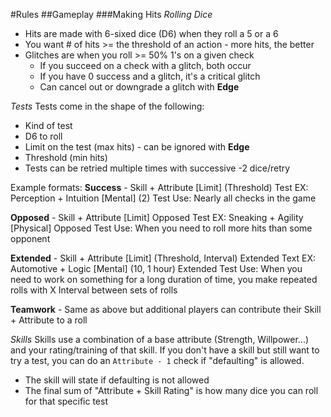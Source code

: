 #Rules
##Gameplay
###Making Hits
_Rolling Dice_

+ Hits are made with 6-sixed dice (D6) when they roll a 5 or a 6
+ You want # of hits >= the threshold of an action - more hits, the better 
+ Glitches are when you roll >= 50% 1's on a given check
    + If you succeed on a check with a glitch, both occur
    + If you have 0 success and a glitch, it's a critical glitch
    + Can cancel out or downgrade a glitch with __Edge__

_Tests_
Tests come in the shape of the following:

+ Kind of test
+ D6 to roll
+ Limit on the test (max hits) - can be ignored with __Edge__
+ Threshold (min hits)
+ Tests can be retried multiple times with successive -2 dice/retry

Example formats:
__Success__ - Skill + Attribute \[Limit\] (Threshold) Test
EX: Perception + Intuition \[Mental\] (2) Test
Use: Nearly all checks in the game

__Opposed__ - Skill + Attribute \[Limit\] Opposed Test
EX: Sneaking + Agility \[Physical\] Opposed Test
Use: When you need to roll more hits than some opponent

__Extended__ - Skill + Attribute \[Limit\] (Threshold, Interval) Extended Text
EX: Automotive + Logic \[Mental\] (10, 1 hour) Extended Test
Use: When you need to work on something for a long duration of time, you make repeated rolls with X Interval between sets of rolls

__Teamwork__ - Same as above but additional players can contribute their Skill + Attribute to a roll

_Skills_
Skills use a combination of a base attribute (Strength, Willpower...) and your rating/training of that skill. If you don't have a skill but still want to try a test, you can do an `Attribute - 1` check if "defaulting" is allowed. 
+ The skill will state if defaulting is not allowed
+ The final sum of "Attribute + Skill Rating" is how many dice you can roll for that specific test
